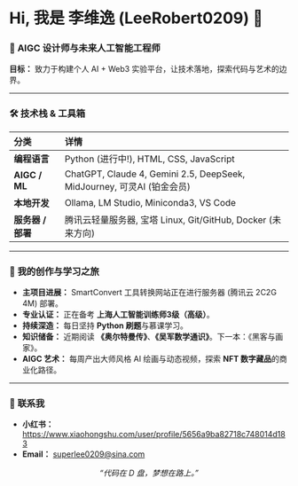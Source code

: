# Hi, 我是 李维逸 (LeeRobert0209) 👋

### 🚀 **AIGC 设计师与未来人工智能工程师**

**目标：** 致力于构建个人 AI + Web3 实验平台，让技术落地，探索代码与艺术的边界。

---

### 🛠️ **技术栈 & 工具箱**

| 分类 | 详情 |
| :--- | :--- |
| **编程语言** | Python (进行中!), HTML, CSS, JavaScript |
| **AIGC / ML** | ChatGPT, Claude 4, Gemini 2.5, DeepSeek, MidJourney, 可灵AI (铂金会员) |
| **本地开发** | Ollama, LM Studio, Miniconda3, VS Code |
| **服务器 / 部署**| 腾讯云轻量服务器, 宝塔 Linux, Git/GitHub, Docker (未来方向) |

---

### 🌟 **我的创作与学习之旅**

* **主项目进展：** SmartConvert 工具转换网站正在进行服务器 (腾讯云 2C2G 4M) 部署。
* **专业认证：** 正在备考 **上海人工智能训练师3级（高级）**。
* **持续深造：** 每日坚持 **Python 刷题**与慕课学习。
* **知识储备：** 近期阅读 **《奥尔特曼传》**、**《吴军数学通识》**。下一本：《黑客与画家》。
* **AIGC 艺术：** 每周产出大师风格 AI 绘画与动态视频，探索 **NFT 数字藏品**的商业化路径。

---

### 📧 **联系我**

* **小红书：** https://www.xiaohongshu.com/user/profile/5656a9ba82718c748014d183
* **Email：** superlee0209@sina.com

<p align="center">
    <i>“代码在 D 盘，梦想在路上。”</i>
</p>